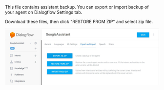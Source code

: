 This file contains assistant backup. 
You can export or import backup of your agent on Dialogflow Settings tab. 

Download these files, then click "RESTORE FROM ZIP" and select zip file.

![Import or Export](https://github.com/Ifarukcolak/Node.js-Google-Assistant/blob/master/images/import-or-export.JPG)
